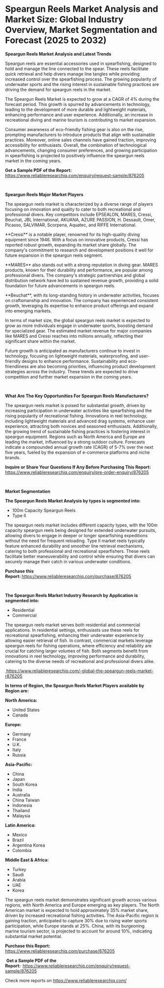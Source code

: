 <p><h1>Speargun Reels Market Analysis and Market Size: Global Industry Overview, Market Segmentation and Forecast (2025 to 2032)</h1></p><p><strong>Speargun Reels Market Analysis and Latest Trends</strong></p>
<p><p>Speargun reels are essential accessories used in spearfishing, designed to hold and manage the line connected to the spear. These reels facilitate quick retrieval and help divers manage line tangles while providing increased control over the spearfishing process. The growing popularity of underwater sports and the rising interest in sustainable fishing practices are driving the demand for speargun reels in the market.</p><p>The Speargun Reels Market is expected to grow at a CAGR of 4% during the forecast period. This growth is spurred by advancements in technology, leading to the development of more durable and lightweight materials, enhancing performance and user experience. Additionally, an increase in recreational diving and marine tourism is contributing to market expansion. </p><p>Consumer awareness of eco-friendly fishing gear is also on the rise, prompting manufacturers to introduce products that align with sustainable practices. Moreover, online sales channels have gained traction, improving accessibility for enthusiasts. Overall, the combination of technological advancements, changing consumer preferences, and growing participation in spearfishing is projected to positively influence the speargun reels market in the coming years.</p></p>
<p><strong>Get a Sample PDF of the Report:&nbsp;</strong> <a href="https://www.reliableresearchiq.com/enquiry/request-sample/876205?utm_campaign=3136&utm_medium=2&utm_source=Github&utm_content=ia&utm_term=21032025&utm_id=speargun-reels">https://www.reliableresearchiq.com/enquiry/request-sample/876205</a></p>
<p>&nbsp;</p>
<p><strong>Speargun Reels Major Market Players</strong></p>
<p><p>The speargun reels market is characterized by a diverse range of players focusing on innovation and quality to cater to both recreational and professional divers. Key competitors include EPSEALON, MARES, Cressi, Beuchat, JBL International, AKUANA, AZURE PASSION, H. Dessault, Omer, Picasso, SALVIMAR, Scorpena, Aquatec, and RIFFE International.</p><p>**Cressi** is a notable player, renowned for its high-quality diving equipment since 1946. With a focus on innovative products, Cressi has reported robust growth, expanding its market share globally. The company's commitment to research and development positions it well for future expansion in the speargun reels segment.</p><p>**MARES** also stands out with a strong reputation in diving gear. MARES products, known for their durability and performance, are popular among professional divers. The company's strategic partnerships and global distribution network have led to sustained revenue growth, providing a solid foundation for future advancements in speargun reels.</p><p>**Beuchat**, with its long-standing history in underwater activities, focuses on craftsmanship and innovation. The company has experienced consistent growth, leveraging its expertise to enhance product offerings and expand into emerging markets.</p><p>In terms of market size, the global speargun reels market is expected to grow as more individuals engage in underwater sports, boosting demand for specialized gear. The estimated market revenue for major companies like MARES and Cressi reaches into millions annually, reflecting their significant share within the market.</p><p>Future growth is anticipated as manufacturers continue to invest in technology, focusing on lightweight materials, waterproofing, and user-friendly designs to enhance performance. Sustainability and eco-friendliness are also becoming priorities, influencing product development strategies across the industry. These trends are expected to drive competition and further market expansion in the coming years.</p></p>
<p>&nbsp;</p>
<p><strong>What Are The Key Opportunities For Speargun Reels Manufacturers?</strong></p>
<p><p>The speargun reels market is poised for substantial growth, driven by increasing participation in underwater activities like spearfishing and the rising popularity of recreational fishing. Innovations in reel technology, including lightweight materials and advanced drag systems, enhance user experience, attracting both novices and seasoned enthusiasts. Additionally, the growing trend of sustainable fishing practices is fostering interest in speargun equipment. Regions such as North America and Europe are leading the market, influenced by a strong outdoor culture. Forecasts indicate a compounded annual growth rate (CAGR) of 5-7% over the next five years, fueled by the expansion of e-commerce platforms and niche brands.</p></p>
<p><strong>Inquire or Share Your Questions If Any Before Purchasing This Report:</strong> <a href="https://www.reliableresearchiq.com/enquiry/pre-order-enquiry/876205?utm_campaign=3136&utm_medium=2&utm_source=Github&utm_content=ia&utm_term=21032025&utm_id=speargun-reels">https://www.reliableresearchiq.com/enquiry/pre-order-enquiry/876205</a></p>
<p>&nbsp;</p>
<p><strong>Market Segmentation</strong></p>
<p><strong>The Speargun Reels Market Analysis by types is segmented into:</strong></p>
<p><ul><li>100m Capacity Speargun Reels</li><li>Type II</li></ul></p>
<p><p>The speargun reels market includes different capacity types, with the 100m capacity speargun reels being designed for extended underwater pursuits, allowing divers to engage in deeper or longer spearfishing expeditions without the need for frequent reloading. Type II market reels typically feature enhanced durability and smoother line retrieval mechanisms, catering to both professional and recreational spearfishers. These reels facilitate better maneuverability and control while ensuring that divers can securely manage their catch in various underwater conditions.</p></p>
<p><strong>Purchase this Report:&nbsp;</strong><a href="https://www.reliableresearchiq.com/purchase/876205?utm_campaign=3136&utm_medium=2&utm_source=Github&utm_content=ia&utm_term=21032025&utm_id=speargun-reels">https://www.reliableresearchiq.com/purchase/876205</a></p>
<p>&nbsp;</p>
<p><strong>The Speargun Reels Market Industry Research by Application is segmented into:</strong></p>
<p><ul><li>Residential</li><li>Commercial</li></ul></p>
<p><p>The speargun reels market serves both residential and commercial applications. In residential settings, enthusiasts use these reels for recreational spearfishing, enhancing their underwater experience by allowing easier retrieval of fish. In contrast, commercial markets leverage speargun reels for fishing operations, where efficiency and reliability are crucial for catching larger volumes of fish. Both segments benefit from innovations in reel technology, improving performance and durability, catering to the diverse needs of recreational and professional divers alike.</p></p>
<p><a href="https://www.reliableresearchiq.com/-global-the-speargun-reels-market-r876205?utm_campaign=3136&utm_medium=2&utm_source=Github&utm_content=ia&utm_term=21032025&utm_id=speargun-reels">&nbsp;https://www.reliableresearchiq.com/-global-the-speargun-reels-market-r876205</a></p>
<p><strong>In terms of Region, the Speargun Reels Market Players available by Region are:</strong></p>
<p>
    <p> <strong> North America: </strong>
        <ul>
            <li>United States</li>
            <li>Canada</li>
        </ul>
        </p> 
    <p> <strong> Europe: </strong>
        <ul>
            <li>Germany</li>
            <li>France</li>
            <li>U.K.</li>
            <li>Italy</li>
            <li>Russia</li>
        </ul>
        </p> 
    <p> <strong> Asia-Pacific: </strong>
        <ul>
            <li>China</li>
            <li>Japan</li>
            <li>South Korea</li>
            <li>India</li>
            <li>Australia</li>
            <li>China Taiwan</li>
            <li>Indonesia</li>
            <li>Thailand</li>
            <li>Malaysia</li>
        </ul>
        </p> 
    <p> <strong> Latin America: </strong>
        <ul>
            <li>Mexico</li>
            <li>Brazil</li>
            <li>Argentina Korea</li>
            <li>Colombia</li>
        </ul>
        </p> 
    <p> <strong> Middle East & Africa: </strong>
        <ul>
            <li>Turkey</li>
            <li>Saudi</li>
            <li>Arabia</li>
            <li>UAE</li>
            <li>Korea</li>
        </ul>
    </p>
    </p>
<p><p>The speargun reels market demonstrates significant growth across various regions, with North America and Europe emerging as key players. The North American market is expected to hold approximately 35% market share, driven by increased recreational fishing activities. The Asia-Pacific region is gaining traction, anticipated to capture 30% due to rising water sports participation, while Europe stands at 25%. China, with its burgeoning marine tourism sector, is projected to account for around 10%, indicating substantial market potential.</p></p>
<p><strong>Purchase this Report: </strong><a href="https://www.reliableresearchiq.com/purchase/876205?utm_campaign=3136&utm_medium=2&utm_source=Github&utm_content=ia&utm_term=21032025&utm_id=speargun-reels">https://www.reliableresearchiq.com/purchase/876205</a></p>
<p>&nbsp;<strong>Get a Sample PDF of the Report:&nbsp;&nbsp;</strong><a href="https://www.reliableresearchiq.com/enquiry/request-sample/876205?utm_campaign=3136&utm_medium=2&utm_source=Github&utm_content=ia&utm_term=21032025&utm_id=speargun-reels">https://www.reliableresearchiq.com/enquiry/request-sample/876205</a></p>
<p><strong></strong></p>
<p>Check more reports on <a href="https://www.reliableresearchiq.com/?utm_campaign=3136&utm_medium=2&utm_source=Github&utm_content=ia&utm_term=21032025&utm_id=speargun-reels">https://www.reliableresearchiq.com/</a></p>